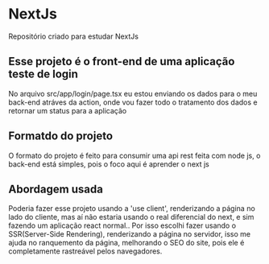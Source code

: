 # NextJs
Repositório criado para estudar NextJs

## Esse projeto é o front-end de uma aplicação teste de login

No arquivo src/app/login/page.tsx eu estou enviando os dados para o meu back-end atráves da action, onde vou fazer todo o tratamento dos dados e retornar um status para a aplicação

## Formatdo do projeto 

O formato do projeto é feito para consumir uma api rest feita com node js, o back-end está simples, pois o foco aqui é aprender o next js 

## Abordagem usada

Poderia fazer esse projeto usando a 'use client', renderizando a página no lado do cliente, mas aí não estaria usando o real diferencial do next, e sim fazendo um aplicação react normal..
Por isso escolhi fazer usando o SSR(Server-Side Rendering), renderizando a página no servidor, isso me ajuda no ranquemento da página, melhorando o SEO do site, pois ele é completamente rastreável pelos navegadores. 